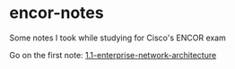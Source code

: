 # encor-notes

Some notes I took while studying for Cisco's ENCOR exam

Go on the first note: [1.1-enterprise-network-architecture](1.1-enterprise-network-architecture.html)
